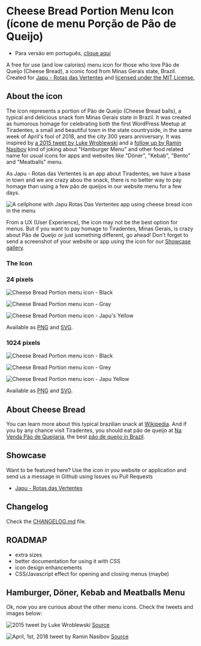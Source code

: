 # Cheese Bread Portion Menu Icon (ícone de menu Porção de Pão de Queijo)

* Para versão em português, [clique aqui](LEIAME.md)

A free for use (and low calories) menu icon for those who love Pão de Queijo (Cheese Bread), a iconic food from Minas Gerais state, Brazil. Created for [Japu - Rotas das Vertentes](https://www.japuapp.com.br/app/) and [licensed under the MIT License.](LICENSE)

## About the icon
The icon represents a portion of Pão de Queijo (Cheese Bread balls), a typical and delicious snack fom Minas Gerais state in Brazil. It was created as humorous homage for celebrating both the first WordPress Meetup at Tiradentes, a small and beautiful town in the state countryside, in the same week of April's fool of 2018, and the city 300 years anniversary. It was inspired by [a 2015 tweet by Luke Wroblewski](https://twitter.com/lukew/status/591296890030915585) and a [follow up by Ramin Nasibov](https://twitter.com/RaminNasibov/status/980481387684859904) kind of joking about "Hamburger Menu" and other food related name for usual icons for apps and websites like "Döner", "Kebab", "Bento" and "Meatballs" menu.

As Japu - Rotas das Vertentes is an app about Tiradentes, we have a base in town and we are crazy abou the snack, there is no better way to pay homage than using a few pão de queijos in our website menu for a few days.

![A cellphone with Japu Rotas Das Vertentes app using cheese bread icon in the menu](/images/japuapp-com-br-app-cheese-bread-portion-menu-icon-1.jpg)

From a UX (User Experience), the icon may not be the best option for menus. But if you want to pay homage to Tiradentes, Minas Gerais, is crazy about Pão de Queijo or just something different, go ahead! Don't forget to send a screenshot of your website or app using the icon for our [Showcase gallery](README.md#showcase).

### The Icon

### 24 pixels

![Cheese Bread Portion menu icon - Black](/icons/png/24px/cheese-bread-portion-icon-black-24px.png)

![Cheese Bread Portion menu icon - Gray](/icons/png/24px/cheese-bread-portion-icon-gray-24px.png)

![Cheese Bread Portion menu icon - Japu's Yellow](/icons/png/24px/cheese-bread-portion-icon-japu-yellow-24px.png)

Available as [PNG](/icons/png/24px/) and [SVG](/icons/svg/24px/).

### 1024 pixels

![Cheese Bread Portion menu icon - Black](/icons/png/1024px/cheese-bread-portion-icon-black-1024px.png)

![Cheese Bread Portion menu icon - Grey](/icons/png/1024px/cheese-bread-portion-icon-gray-1024px.png)

![Cheese Bread Portion menu icon - Japu Yellow](/icons/png/1024px/cheese-bread-portion-icon-japu-yellow-1024px.png)

Available as [PNG](/icons/png/1024px/) and [SVG](/icons/svg/1024px/).

## About Cheese Bread

You can learn more about this typical brazilian snack at [Wikipedia](https://en.wikipedia.org/wiki/P%C3%A3o_de_queijo). And if you by any chance visit Tiradentes, you should eat pão de queijo at [Na Venda Pão de Queijaria](https://www.navendapaodequeijaria.com.br/), the best [pão de queijo in Brazil](https://www.japuapp.com.br/app/#japu-card-292).

## Showcase

Want to be featured here? Use the icon in you website or application and send us a message in Github using Issues ou Pull Requests

- [Japu - Rotas das Vertentes](https://www.japuapp.com.br)

## Changelog
Check the [CHANGELOG.md](CHANGELOG.md) file.

## ROADMAP

- extra sizes
- better documentation for using it with CSS
- icon design enhancements
- CSS/Javascript effect for opening and closing menus (maybe)

## Hamburger, Döner, Kebab and Meatballs Menu

Ok, now you are curious about the other menu icons. Check the tweets and images below:

![2015 tweet by Luke Wroblewski](/images/twitter-lukew-status-591296890030915585-a.jpg)
[Source](twitter-lukew-status-591296890030915585-a.jpg)

![April, 1st, 2018 tweet by Ramin Nasibov](/images/twitter-raminnasibov-status-980481387684859904.jpg)
[Source](https://twitter.com/RaminNasibov/status/980481387684859904)